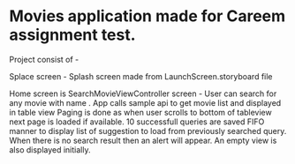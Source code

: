 
# Movies application made for Careem assignment test.

Project consist of -

Splace screen -
        Splash screen made from LaunchScreen.storyboard file
        
Home screen is SearchMovieViewController screen -
        User can search for any movie with name .
        App calls sample api to get movie list and displayed in table view 
        Paging is done as when user scrolls to bottom of tableview next page is loaded if available.
        10 successfull queries are saved FIFO manner to display list of suggestion to load from previously searched query.
        When there is no search result then an alert will appear.
        An empty view is also displayed initially.
